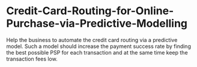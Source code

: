 # Credit-Card-Routing-for-Online-Purchase-via-Predictive-Modelling
Help the business to automate the credit card routing via a predictive model. Such a model should increase the  payment success rate by finding the best possible PSP for each transaction and at the same time keep the  transaction fees low.
